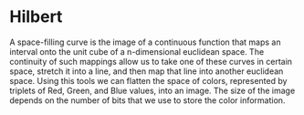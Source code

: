 # Hilbert

A space-filling curve is the image of a continuous function that maps an interval onto the unit cube of a n-dimensional euclidean space. The continuity of such mappings allow us to take one of these curves in certain space, stretch it into a line, and then map that line into another euclidean space. Using this tools we can flatten the space of colors, represented by triplets of Red, Green, and Blue values, into an image. The size of the image depends on the number of bits that we use to store the color information.